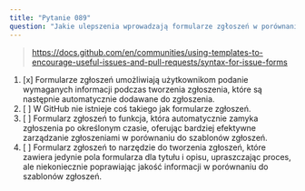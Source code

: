 ```yaml
---
title: "Pytanie 089"
question: "Jakie ulepszenia wprowadzają formularze zgłoszeń w porównaniu do szablonów zgłoszeń?"
---
```


> https://docs.github.com/en/communities/using-templates-to-encourage-useful-issues-and-pull-requests/syntax-for-issue-forms
1. [x] Formularze zgłoszeń umożliwiają użytkownikom podanie wymaganych informacji podczas tworzenia zgłoszenia, które są następnie automatycznie dodawane do zgłoszenia.
1. [ ] W GitHub nie istnieje coś takiego jak formularze zgłoszeń.
1. [ ] Formularz zgłoszeń to funkcja, która automatycznie zamyka zgłoszenia po określonym czasie, oferując bardziej efektywne zarządzanie zgłoszeniami w porównaniu do szablonów zgłoszeń.
1. [ ] Formularz zgłoszeń to narzędzie do tworzenia zgłoszeń, które zawiera jedynie pola formularza dla tytułu i opisu, upraszczając proces, ale niekoniecznie poprawiając jakość informacji w porównaniu do szablonów zgłoszeń.
